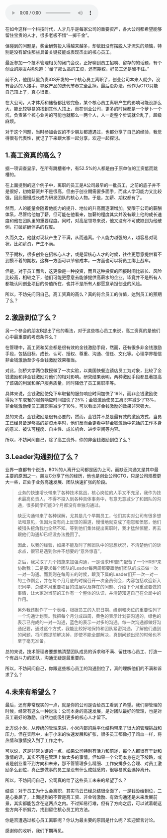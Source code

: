 <audio title="第74讲 _ 为什么给了高工资，依然留不住核心员工？" src="https://static001.geekbang.org/resource/audio/02/b4/021f66a4ecf9576384e80e06a339a3b4.mp3" controls="controls"></audio> 
<p>在如今这样一个科技时代，人才几乎是每家公司的重要资产，各大公司都希望能够留住宝贵的人才，很多老板不惜“一掷千金”。</p><p>但碰到的问题是，奖金酬劳投入得越来越多，却依旧没有摆脱人才流失的烦恼，特别是没有留住那些具备关键技能或表现杰出的核心员工。</p><p>最近参加一个技术管理相关的闭门会议，正好聊到员工招聘、留存的的话题，有个创业的朋友A抱怨道：“给了那么高的工资，还有期权，好员工还是留不住。”</p><p>前不久，他团队里负责iOS开发的一个核心员工离职了，创业公司本来人就少，没有合适的人接手，导致产品的迭代节奏完全乱掉。最后没办法，他作为CTO只能自己顶上了，真心很累。</p><p>在大公司，人才体系和储备都比较完备，某个核心员工离职产生的影响可能没那么大，能比较容易的找到其他人顶上，而在创业公司，更多的时候都是一个萝卜一个坑，负责某个核心业务的可能也就那么一两个人，人一走整个步调就全乱了，超级麻烦。</p><p>对于这个问题，当时参加会议的不少朋友都遭遇过，也都分享了自己的经验，我觉得很有代表性，就记了下来跟大家一起分享，欢迎一起探讨。</p><h2>1.高工资真的高么？</h2><p>据一项调查显示，在所有跳槽者中，有52.5%的人都是由于原单位的工资低而跳槽的。</p><p>在上面提到的这个例子中，离职的员工是A公司最早的一批员工，之前的底子并不是很好，初始薪资并不是很高，但由于创业期需要多面手，而此人学习能力又比较强，因此慢慢成长成为研发团队的核心人物。于是，加薪、期权都有了。</p><!-- [[[read_end]]] --><p>然而，人的能量会随着他能力的提升、地位的升高而逐渐增加。受限于公司的薪酬体系，尽管给他加了薪，但可能在他看来，加薪的程度其实并没有跟上他的成长速度和他在团队里的重要程度。同时，对高层领导来说，他又没有不可或缺到为他破例，打破薪酬体系的程度。</p><p>久而久之，他就对现状产生了不满，从而逃离。个人能力越强的人，越容易对现状，比如薪资，产生不满。</p><p>至于期权，很多创业在招核心人才，或是留核心人才的时候，往往更愿意提供看不到摸不着的期权，这样一方面可以节省成本，一方面也可以将员工绑上战车。</p><p>但是，对于员工而言，这更像是一种投资，而且这种投资的回报时间比较长、风险比较高，相较之下，他们可能更愿意去能够提供高薪水的企业。毕竟并不是所有人都能认同创业项目的价值所在，也并不是所有人都愿意承担创业的风险。</p><p>所以，不妨先问问自己，高工资真的高么？真的符合员工的价值，达到员工的预期了么？</p><h2>2.激励到位了么？</h2><p>另一个参会的朋友B提出了他的看法，对于这些核心员工来说，高工资真的是他们心中最重要的考虑条件么？</p><p>在管理中，高工资和奖金都是很有效的金钱激励手段，然而，还有很多非金钱激励手段，包括目标、成长、认可、授权、尊重、沟通、信任、文化等。心理学界相信非金钱激励至少与金钱激励效果相当。</p><p>对此，剑桥大学两位教授做了一次实验，以美国快餐连锁店员工为对象，比较了金钱激励和非金钱激励对他们的相对影响。研究结果表明，两种激励手段都显著提高了该店的利润和客户服务质量，同时降低了员工离职率等。</p><p>具体来说，金钱激励使免下车取餐的服务响应时间加快了19%，而非金钱激励使得免下车取餐的服务响应时间加快了25%；金钱激励使员工离职率减少了13%，非金钱激励使员工离职率减少了10%，可以看出非金钱激励的效果非常强大。</p><p>总的来说，金钱激励是很有必要的，然而，金钱并不总是最有效的激励方式，当员工已经具备足够高的薪资水平时，他们反而会更看中非金钱激励中包括的工作本身的意义、被认可程度、自主性、成长机会、进步空间等内容。</p><p>所以，不妨问问自己，除了高工资外，你的非金钱激励到位了么？</p><h2>3.Leader沟通到位了么？</h2><p>业界一直都有个说法，80%的人离开公司都是因为上司，而缺乏沟通又是其中最主要的原因之一。朋友C分享了他的经历，他也是创业公司CTO，只是公司规模更大一些，正处于业务高速发展、团队快速扩张的阶段。</p><blockquote>
<p>业务的快速增长带来了各种技术挑战，核心岗位的人手又不充足，我作为技术最高负责人，不得不投入到各种具体事务中，有意无意减少了和团队的沟通，很多同学可能3个月都没有单独沟通过。</p>
<p>缺乏沟通带来了各种误解，尤其是几个早期员工，他们其实对公司有很多想法和意见，但因为没有向上反馈的渠道，慢慢地就变成了抱怨和愤怒，他们被猎头挖角我也全然不知。等到他们集体提出离职时，我才猛然惊醒，再去跟他们沟通却已经没办法挽回了。</p>
<p>因此，以我的经验，如果不能及时了解团队中的思想状况，不清楚他们的诉求点，很容易遇到你并不想要的“意外惊喜”。</p>
<p>之后，我采取了几个措施来加强沟通，一是请求HR部门配备了一个HRBP来协助我；二是要求每个团队的Leader每两周都要跟他们团队的成员做一次一对一沟通。而我则在每周五的时候，跟我下属的Leader们开一次一对一的工作例会，并在每个月月底的时候召开一次全员例会，内容包括欢迎新入职同学、总结本月重要项目的进展以及存在的问题、介绍下个月重点要做的事情，让大家对当前的工作有一个整体的认识，并清楚知道自己在全局中的作用。</p>
<p>另外我还制作了一个表格，根据员工的入职日期、级别和岗位的重要性列了一个沟通计划表。我把每个月分成四周，黄色的表示计划要沟通的，绿色的表示已完成的一对一沟通，蓝色的表示一对多的沟通。每一次沟通都做好沟通纪要，通过这个方式，我能比较好地保持和团队紧密沟通，了解他们遇到的问题，将问题提前解决掉，即使不能全部解决，真到问题出现的时候也不至于毫无准备。</p>
</blockquote><p>总的来说，技术管理者要想搞清楚团队成员的诉求和不满、留住核心员工、打造一个有战斗力的团队，沟通无疑是最重要的。</p><p>所以，不妨问问自己，你跟这些核心员工的沟通到位了，真的理解他们的不满和诉求了么？</p><h2>4.未来有希望么？</h2><p>最后，还有非常现实的一点，就是你的公司是否给员工看到了希望。我们聊管理的时候，经常有这么一种说法：公司本身的高速发展，是对团队最好的管理，也是对员工最好的激励，自然也能吸引更多的核心人才留下。</p><p>比方说小米，从传统的管理来讲，小米内部的扁平化结构带来了很大的管理挑战和压力。但在实际中，由于小米的快速发展和扩张，很多员工都像打了鸡血一样，将热情和激情投入到了工作之中。</p><p>可以说，这是非常关键的一点，如果公司特别有活力和前途，每个人都很有干劲和激情的话，其实不用在管理上做太多的事情。但如果一个公司本身在走下坡路，或者是创业看不到方向和未来，那不管管理多么精细、工作安排多么合理、对员工激励多么到位，真正想做事的员工是没有什么成就感的，很容易就会选择离开。</p><p>所以，不妨问问自己，公司真的给了这些员工未来的希望了么？</p><p>结语：对于员工为什么会离职，其实马云已经总结很全面了，一是钱没给到位，二是心委屈了，上面提到的不管是高工资、非金钱激励、有效沟通还是未来发展前景，其实都能包含在这两点之内。不过知易行难，但有了方向之后，可以试着朝这些方向不断努力，找到留住核心员工的方法。</p><p>你是否遭遇过核心员工离职呢？你认为最主要的原因是什么呢？欢迎留言讨论。</p><p>感谢你的收听，我们下期再见。</p><p></p>